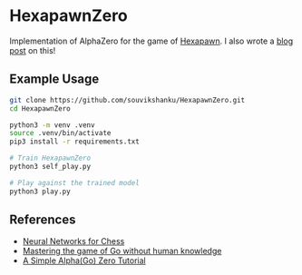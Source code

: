 # HexapawnZero

Implementation of AlphaZero for the game of [Hexapawn](https://en.wikipedia.org/wiki/Hexapawn). I also wrote a [blog post](https://souvikshanku.github.io/blog/hexapawn/) on this!

## Example Usage

```bash
git clone https://github.com/souvikshanku/HexapawnZero.git
cd HexapawnZero

python3 -m venv .venv
source .venv/bin/activate
pip3 install -r requirements.txt

# Train HexapawnZero
python3 self_play.py

# Play against the trained model
python3 play.py
```

## References

* [Neural Networks for Chess](https://arxiv.org/pdf/2209.01506.pdf)
* [Mastering the game of Go without human knowledge](https://www.nature.com/articles/nature24270.epdf?author_access_token=VJXbVjaSHxFoctQQ4p2k4tRgN0jAjWel9jnR3ZoTv0PVW4gB86EEpGqTRDtpIz-2rmo8-KG06gqVobU5NSCFeHILHcVFUeMsbvwS-lxjqQGg98faovwjxeTUgZAUMnRQ)
* [A Simple Alpha(Go) Zero Tutorial](https://suragnair.github.io/posts/alphazero.html)

